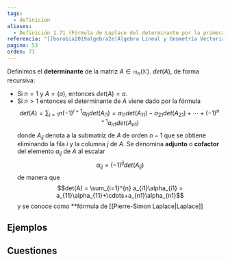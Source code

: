 ```yaml
---
tags:
  - definicion
aliases:
  - Definición 1.71 (Fórmula de Laplace del determinante por la primera columna)
referencia: "[[borobia2019algebra2e|Álgebra Lineal y Geometría Vectorial (2a ed)]]"
pagina: 53
orden: 71
---
```

Definimos el **determinante** de la matriz $A \in \mathfrak{m}_n(\mathbb{K})$. $det(A)$, de forma recursiva:
- Si $n=1$ y $A=(a)$, entonces $det(A) = a$.
- Si $n>1$ entonces el determinante de $A$ viene dado por la fórmula $$det(A) = \sum_{i=1}{n} (-1)^{i+1}a_{i1}det(A_{i1}) = a_{11}det(A_{11})-a_{21}det(A_{21})+\cdots+(-1)^{n+1}a_{n1}det(A_{n1})$$ donde $A_{ij}$ denota a la submatriz de $A$ de orden $n-1$ que se obtiene eliminando la fila $i$ y la columna $j$ de $A$.
Se denomina **adjunto** o **cofactor** del elemento $a_{ij}$ de $A$ al escalar $$\alpha_{ij} = (-1)^{ij}det(A_{ij})$$ de manera que $$det(A) = \sum_{i=1}^{n} a_{i1}\alpha_{i1} = a_{11}\alpha_{11}+\cdots+a_{n1}\alpha_{n1}$$ y se conoce como **fórmula de [[Pierre-Simon Laplace|Laplace]]

## Ejemplos

## Cuestiones
